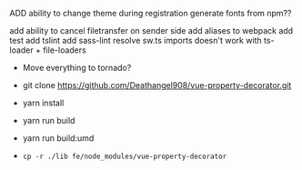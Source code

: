 ADD ability to change theme during registration
generate fonts from npm??

add ability to cancel filetransfer on sender side
add aliases to webpack
add test
add tslint
add sass-lint
resolve sw.ts imports doesn't work with ts-loader + file-loaders
- Move everything to tornado?

- git clone https://github.com/Deathangel908/vue-property-decorator.git
- yarn install
- yarn run build
- yarn run build:umd
- `cp -r ./lib fe/node_modules/vue-property-decorator`
